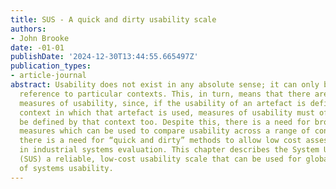 ```yaml
---
title: SUS - A quick and dirty usability scale
authors:
- John Brooke
date: -01-01
publishDate: '2024-12-30T13:44:55.665497Z'
publication_types:
- article-journal
abstract: Usability does not exist in any absolute sense; it can only be defined with
  reference to particular contexts. This, in turn, means that there are no absolute
  measures of usability, since, if the usability of an artefact is defined by the
  context in which that artefact is used, measures of usability must of necessity
  be defined by that context too. Despite this, there is a need for broad general
  measures which can be used to compare usability across a range of contexts. In addition,
  there is a need for “quick and dirty” methods to allow low cost assessments of usability
  in industrial systems evaluation. This chapter describes the System Usability Scale
  (SUS) a reliable, low-cost usability scale that can be used for global assessments
  of systems usability.
---
```

